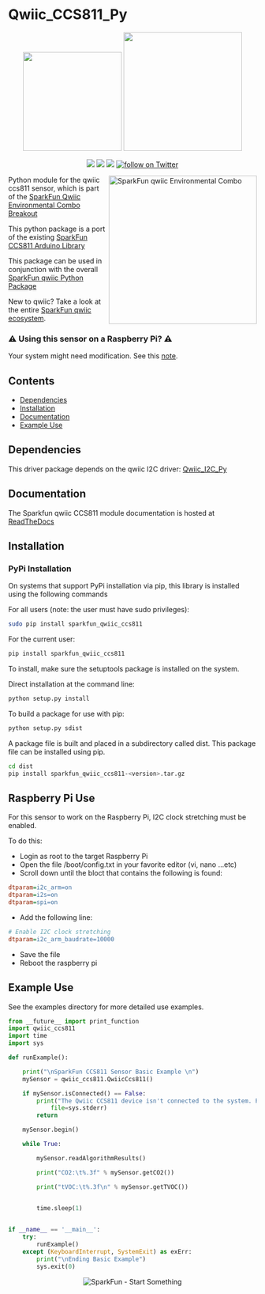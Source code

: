 Qwiic_CCS811_Py
===============

<p align="center">
   <img src="https://cdn.sparkfun.com/assets/custom_pages/2/7/2/qwiic-logo-registered.jpg"  width=200>  
   <img src="https://www.python.org/static/community_logos/python-logo-master-v3-TM.png"  width=240>   
</p>
<p align="center">
	<a href="https://test.pypi.org/project/sparkfun_qwiic_ccs811/" alt="Package">
		<img src="https://img.shields.io/pypi/pyversions/sparkfun_qwiic_ccs811.svg" /></a>
	<a href="https://github.com/sparkfun/Qwiic_CCS811_Py/issues" alt="Issues">
		<img src="https://img.shields.io/github/issues/sparkfun/Qwiic_CCS811_Py.svg" /></a>
	<a href="https://github.com/sparkfun/Qwiic_CCS811_Py/blob/master/LICENSE" alt="License">
		<img src="https://img.shields.io/badge/license-MIT-blue.svg" /></a>
	<a href="https://twitter.com/intent/follow?screen_name=sparkfun">
        	<img src="https://img.shields.io/twitter/follow/sparkfun.svg?style=social&logo=twitter"
           	 alt="follow on Twitter"></a>
	
</p>

<img src="https://cdn.sparkfun.com//assets/parts/1/2/3/2/9/14348-01.jpg"  align="right" width=300 alt="SparkFun qwiic Environmental Combo">


Python module for the qwiic ccs811 sensor, which is part of the [SparkFun Qwiic Environmental Combo Breakout](https://www.sparkfun.com/products/14348)

This python package is a port of the existing [SparkFun CCS811 Arduino Library](https://github.com/sparkfun/SparkFun_CCS811_Arduino_Library)

This package can be used in conjunction with the overall [SparkFun qwiic Python Package](https://github.com/sparkfun/Qwiic_Py)

New to qwiic? Take a look at the entire [SparkFun qwiic ecosystem](https://www.sparkfun.com/qwiic).

### :warning: **Using this sensor on a Raspberry Pi**? :warning:
Your system might need modification. See this [note](#raspberry-pi-use).

## Contents

* [Dependencies](#dependencies)
* [Installation](#installation)
* [Documentation](#documentation)
* [Example Use](#example-use)

Dependencies 
--------------
This driver package depends on the qwiic I2C driver: 
[Qwiic_I2C_Py](https://github.com/sparkfun/Qwiic_I2C_Py)

Documentation
-------------
The Sparkfun qwiic CCS811 module documentation is hosted at [ReadTheDocs](https://qwiic-ccs811-py.readthedocs.io/en/latest/?)

Installation
---------------
### PyPi Installation
On systems that support PyPi installation via pip, this library is installed using the following commands

For all users (note: the user must have sudo privileges):
```sh
sudo pip install sparkfun_qwiic_ccs811
```
For the current user:

```sh
pip install sparkfun_qwiic_ccs811
```
To install, make sure the setuptools package is installed on the system.

Direct installation at the command line:
```sh
python setup.py install
```

To build a package for use with pip:
```sh
python setup.py sdist
 ```
A package file is built and placed in a subdirectory called dist. This package file can be installed using pip.
```sh
cd dist
pip install sparkfun_qwiic_ccs811-<version>.tar.gz
```

Raspberry Pi Use
-------------------
For this sensor to work on the Raspberry Pi, I2C clock stretching must be enabled. 

To do this:
- Login as root to the target Raspberry Pi
- Open the file /boot/config.txt in your favorite editor (vi, nano ...etc)
- Scroll down until the bloct that contains the following is found:
```ini
dtparam=i2c_arm=on
dtparam=i2s=on
dtparam=spi=on
```
- Add the following line:
```ini
# Enable I2C clock stretching
dtparam=i2c_arm_baudrate=10000
```
- Save the file
- Reboot the raspberry pi

Example Use
 -------------
See the examples directory for more detailed use examples.

```python
from __future__ import print_function
import qwiic_ccs811
import time
import sys

def runExample():

	print("\nSparkFun CCS811 Sensor Basic Example \n")
	mySensor = qwiic_ccs811.QwiicCcs811()

	if mySensor.isConnected() == False:
		print("The Qwiic CCS811 device isn't connected to the system. Please check your connection", \
			file=sys.stderr)
		return

	mySensor.begin()

	while True:

		mySensor.readAlgorithmResults()

		print("CO2:\t%.3f" % mySensor.getCO2())

		print("tVOC:\t%.3f\n" % mySensor.getTVOC())	

		
		time.sleep(1)


if __name__ == '__main__':
	try:
		runExample()
	except (KeyboardInterrupt, SystemExit) as exErr:
		print("\nEnding Basic Example")
		sys.exit(0)

```
<p align="center">
<img src="https://cdn.sparkfun.com/assets/custom_pages/3/3/4/dark-logo-red-flame.png" alt="SparkFun - Start Something">
</p>
